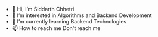 - 👋 Hi, I’m Siddarth Chhetri
- 👀 I’m interested in Algorithms and Backend Development
- 🌱 I’m currently learning Backend Technologies
- 📫 How to reach me Don't reach me

<!---
dgenxsid1/dgenxsid1 is a ✨ special ✨ repository because its `README.md` (this file) appears on your GitHub profile.
You can click the Preview link to take a look at your changes.
--->
